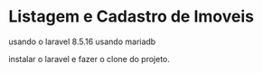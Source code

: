 # Listagem e Cadastro de Imoveis

usando o laravel 8.5.16
usando mariadb

instalar o laravel e fazer o clone do projeto.

